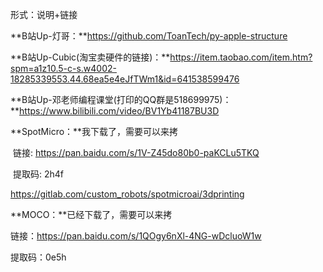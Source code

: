 形式：说明+链接



**B站Up-灯哥：**https://github.com/ToanTech/py-apple-structure

**B站Up-Cubic(淘宝卖硬件的链接)：**https://item.taobao.com/item.htm?spm=a1z10.5-c-s.w4002-18285339553.44.68ea5e4eJfTWm1&id=641538599476

**B站Up-邓老师编程课堂(打印的QQ群是518699975)：**https://www.bilibili.com/video/BV1Yb41187BU3D

**SpotMicro：**我下载了，需要可以来拷

​	链接: https://pan.baidu.com/s/1V-Z45do80b0-paKCLu5TKQ 

​	提取码: 2h4f 

https://gitlab.com/custom_robots/spotmicroai/3dprinting

**MOCO：**已经下载了，需要可以来拷

  链接：https://pan.baidu.com/s/1QOgy6nXl-4NG-wDcluoW1w 

  提取码：0e5h

